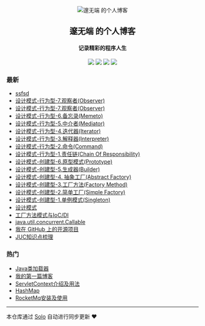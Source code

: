 <p align="center"><img alt="邃无端 的个人博客" src="https://static.b3log.org/images/brand/solo-32.png"></p><h2 align="center">
邃无端 的个人博客
</h2>

<h4 align="center">记录精彩的程序人生</h4>
<p align="center"><a title="邃无端 的个人博客" target="_blank" href="https://github.com/edhugo88/solo-blog"><img src="https://img.shields.io/github/last-commit/edhugo88/solo-blog.svg?style=flat-square&color=FF9900"></a>
<a title="GitHub repo size in bytes" target="_blank" href="https://github.com/edhugo88/solo-blog"><img src="https://img.shields.io/github/repo-size/edhugo88/solo-blog.svg?style=flat-square"></a>
<a title="Solo Version" target="_blank" href="https://github.com/b3log/solo/releases"><img src="https://img.shields.io/badge/solo-3.6.6-f1e05a.svg?style=flat-square&color=blueviolet"></a>
<a title="Hits" target="_blank" href="https://github.com/b3log/hits"><img src="https://hits.b3log.org/edhugo88/solo-blog.svg"></a></p>

### 最新

* [ssfsd](http://blog.hugoyisang.top:8080/articles/2019/11/15/1573819403818.html)
* [设计模式-行为型-7.观察者(Observer)](http://blog.hugoyisang.top:8080/articles/2019/11/15/1573819389430.html)
* [设计模式-行为型-7.观察者(Observer)](http://blog.hugoyisang.top:8080/articles/2019/11/15/1573813516479.html)
* [设计模式-行为型-6.备忘录(Memeto)](http://blog.hugoyisang.top:8080/articles/2019/11/15/1573812994276.html)
* [设计模式-行为型-5.中介者(Mediator)](http://blog.hugoyisang.top:8080/articles/2019/11/15/1573807205910.html)
* [设计模式-行为型-4.迭代器(Iterator)](http://blog.hugoyisang.top:8080/articles/2019/11/15/1573805774122.html)
* [设计模式-行为型-3.解释器(Interpreter)](http://blog.hugoyisang.top:8080/articles/2019/11/15/1573804482775.html)
* [设计模式-行为型-2.命令(Command)](http://blog.hugoyisang.top:8080/articles/2019/11/15/1573803036645.html)
* [设计模式-行为型-1.责任链(Chain Of Responsibility)](http://blog.hugoyisang.top:8080/articles/2019/11/15/1573802509666.html)
* [设计模式-创建型-6.原型模式(Prototype)](http://blog.hugoyisang.top:8080/articles/2019/11/15/1573802248557.html)
* [设计模式-创建型-5.生成器(Builder)](http://blog.hugoyisang.top:8080/articles/2019/11/15/1573801764806.html)
* [设计模式-创建型-4. 抽象工厂(Abstract Factory)](http://blog.hugoyisang.top:8080/articles/2019/11/15/1573801623519.html)
* [设计模式-创建型-3.工厂方法(Factory Method)](http://blog.hugoyisang.top:8080/articles/2019/11/15/1573801121191.html)
* [设计模式-创建型-2.简单工厂(Simple Factory)](http://blog.hugoyisang.top:8080/articles/2019/11/15/1573800930537.html)
* [设计模式-创建型-1.单例模式(Singleton)](http://blog.hugoyisang.top:8080/articles/2019/11/15/1573800735201.html)
* [设计模式](http://blog.hugoyisang.top:8080/articles/2019/11/15/1573799570673.html)
* [工厂方法模式与IoC/DI](http://blog.hugoyisang.top:8080/articles/2019/11/14/1573721718573.html)
* [java.util.concurrent.Callable](http://blog.hugoyisang.top:8080/articles/2019/11/14/1573698893916.html)
* [我在 GitHub 上的开源项目](http://blog.hugoyisang.top:8080/my-github-repos)
* [JUC知识点梳理](http://blog.hugoyisang.top:8080/articles/2019/11/12/1573571446386.html)

### 热门

* [Java类加载器](http://blog.hugoyisang.top:8080/articles/2019/11/08/1573177125535.html)
* [我的第一篇博客](http://blog.hugoyisang.top:8080/articles/2019/11/07/1573129928941.html)
* [ServletContext介绍及用法](http://blog.hugoyisang.top:8080/articles/2019/11/08/1573183839966.html)
* [HashMap](http://blog.hugoyisang.top:8080/articles/2019/11/08/1573184701635.html)
* [RocketMq安装及使用](http://blog.hugoyisang.top:8080/articles/2019/11/08/1573186330802.html)



---

本仓库通过 [Solo](https://github.com/b3log/solo) 自动进行同步更新 ❤️ 